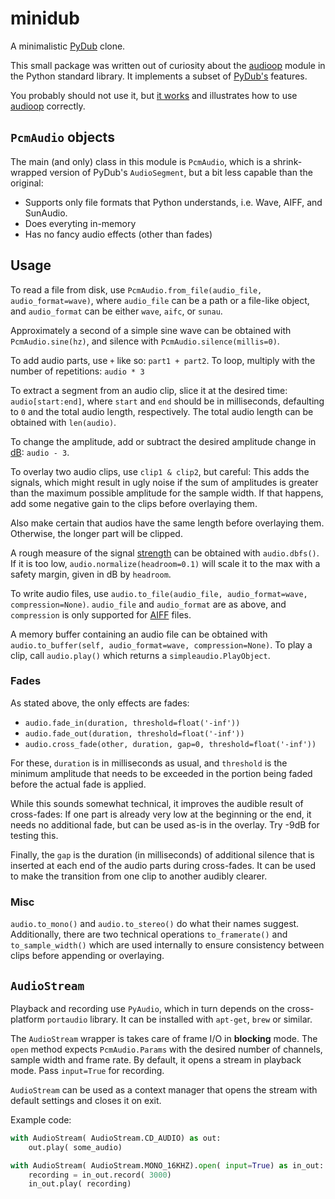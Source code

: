 # minidub

A minimalistic [PyDub](http://pydub.com) clone.

This small package was written out of curiosity about the
[audioop](https://docs.python.org/3/library/audioop.html) module 
in the Python standard library.
It implements a subset of [PyDub's](http://pydub.com) features.

You probably should not use it, but [it works](tests.py) and illustrates
how to use [audioop](https://docs.python.org/3/library/audioop.html)
correctly.

## `PcmAudio` objects

The main (and only) class in this module is `PcmAudio`, which is a
shrink-wrapped version of PyDub's `AudioSegment`, but a bit less
capable than the original:

* Supports only file formats that Python understands, i.e. Wave, AIFF, and SunAudio.
* Does everyting in-memory
* Has no fancy audio effects (other than fades)

## Usage

To read a file from disk, use `PcmAudio.from_file(audio_file, audio_format=wave)`,
where `audio_file` can be a path or a file-like object, and `audio_format` can
be either `wave`, `aifc`, or `sunau`.

Approximately a second of a simple sine wave can be obtained with `PcmAudio.sine(hz)`,
and silence with `PcmAudio.silence(millis=0)`.

To add audio parts, use `+` like so: `part1 + part2`. To loop, multiply with the 
number of repetitions: `audio * 3`

To extract a segment from an audio clip, slice it at the desired time: `audio[start:end]`,
where `start` and `end` should be in milliseconds, defaulting to `0` and the
total audio length, respectively. The total audio length can be obtained with 
`len(audio)`.

To change the amplitude, add or subtract the desired amplitude change in
[dB](https://en.wikipedia.org/wiki/Decibel): `audio - 3`.

To overlay two audio clips, use `clip1 & clip2`, but careful: This adds the 
signals, which might result in ugly noise if the sum of amplitudes is greater than 
the maximum possible amplitude for the sample width. If that happens, add some
negative gain to the clips before overlaying them.

Also make certain that audios have the same length before overlaying them.
Otherwise, the longer part will be clipped.

A rough measure of the signal [strength](https://en.wikipedia.org/wiki/DBFS)
can be obtained with `audio.dbfs()`. If it is too low,
`audio.normalize(headroom=0.1)` will scale it to the max
with a safety margin, given in dB by `headroom`.

To write audio files, use `audio.to_file(audio_file, audio_format=wave, compression=None)`.
`audio_file` and `audio_format` are as above, and `compression` is only supported
for [AIFF](https://docs.python.org/3/library/aifc.html#aifc.aifc.setcomptype) files.

A memory buffer containing an audio file can be obtained with
`audio.to_buffer(self, audio_format=wave, compression=None)`.
To play a clip, call `audio.play()` which returns a `simpleaudio.PlayObject`.

### Fades

As stated above, the only effects are fades:

* `audio.fade_in(duration, threshold=float('-inf'))`
* `audio.fade_out(duration, threshold=float('-inf'))`
* `audio.cross_fade(other, duration, gap=0, threshold=float('-inf'))`

For these, `duration` is in milliseconds as usual, and `threshold`
is the minimum amplitude that needs to be exceeded in the portion 
being faded before the actual fade is applied.

While this sounds somewhat technical, it improves the audible 
result of cross-fades: If one part is already very low at 
the beginning or the end, it needs no additional fade,
but can be used as-is in the overlay. Try -9dB for testing this.

Finally, the `gap` is the duration (in milliseconds)
of additional silence that is inserted at each end of the 
audio parts during cross-fades. It can be used to make the transition from 
one clip to another audibly clearer.

### Misc

`audio.to_mono()` and `audio.to_stereo()` do what their names suggest.
Additionally, there are two technical operations `to_framerate()` and 
`to_sample_width()` which are used internally to ensure consistency
between clips before appending or overlaying. 

## `AudioStream`

Playback and recording use `PyAudio`, which in turn depends on the 
cross-platform `portaudio` library. It can be installed with 
`apt-get`, `brew` or similar.

The `AudioStream` wrapper is takes care of frame I/O in **blocking**
mode. The `open` method expects `PcmAudio.Params` with the desired
number of channels, sample width and frame rate. By default, it 
opens a stream in playback mode. Pass `input=True` for recording.

`AudioStream` can be used as a context manager that opens
the stream with default settings and closes it on exit.

Example code:

```python
with AudioStream( AudioStream.CD_AUDIO) as out:
    out.play( some_audio)

with AudioStream( AudioStream.MONO_16KHZ).open( input=True) as in_out:
    recording = in_out.record( 3000)
    in_out.play( recording)
```
